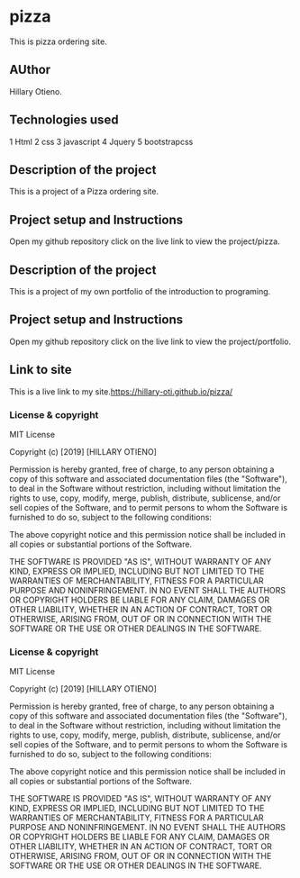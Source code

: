 # pizza
This is pizza ordering site.
## AUthor
Hillary Otieno.
## Technologies used
1 Html
2 css
3 javascript
4 Jquery
5 bootstrapcss
## Description of the project
This is a project of a Pizza ordering site.
## Project setup and Instructions
Open my github repository
click on the live link to view the project/pizza.
## Description of the project
This is a project of my own portfolio of the introduction to programing.
## Project setup and Instructions
Open my github repository
click on the live link to view the project/portfolio.
## Link to site
This is a live link to my site.https://hillary-oti.github.io/pizza/
### License & copyright
MIT License

Copyright (c) [2019] [HILLARY OTIENO]

Permission is hereby granted, free of charge, to any person obtaining a copy
of this software and associated documentation files (the "Software"), to deal
in the Software without restriction, including without limitation the rights
to use, copy, modify, merge, publish, distribute, sublicense, and/or sell
copies of the Software, and to permit persons to whom the Software is
furnished to do so, subject to the following conditions:

The above copyright notice and this permission notice shall be included in all
copies or substantial portions of the Software.

THE SOFTWARE IS PROVIDED "AS IS", WITHOUT WARRANTY OF ANY KIND, EXPRESS OR
IMPLIED, INCLUDING BUT NOT LIMITED TO THE WARRANTIES OF MERCHANTABILITY,
FITNESS FOR A PARTICULAR PURPOSE AND NONINFRINGEMENT. IN NO EVENT SHALL THE
AUTHORS OR COPYRIGHT HOLDERS BE LIABLE FOR ANY CLAIM, DAMAGES OR OTHER
LIABILITY, WHETHER IN AN ACTION OF CONTRACT, TORT OR OTHERWISE, ARISING FROM,
OUT OF OR IN CONNECTION WITH THE SOFTWARE OR THE USE OR OTHER DEALINGS IN THE
SOFTWARE.

### License & copyright
MIT License

Copyright (c) [2019] [HILLARY OTIENO]

Permission is hereby granted, free of charge, to any person obtaining a copy
of this software and associated documentation files (the "Software"), to deal
in the Software without restriction, including without limitation the rights
to use, copy, modify, merge, publish, distribute, sublicense, and/or sell
copies of the Software, and to permit persons to whom the Software is
furnished to do so, subject to the following conditions:

The above copyright notice and this permission notice shall be included in all
copies or substantial portions of the Software.

THE SOFTWARE IS PROVIDED "AS IS", WITHOUT WARRANTY OF ANY KIND, EXPRESS OR
IMPLIED, INCLUDING BUT NOT LIMITED TO THE WARRANTIES OF MERCHANTABILITY,
FITNESS FOR A PARTICULAR PURPOSE AND NONINFRINGEMENT. IN NO EVENT SHALL THE
AUTHORS OR COPYRIGHT HOLDERS BE LIABLE FOR ANY CLAIM, DAMAGES OR OTHER
LIABILITY, WHETHER IN AN ACTION OF CONTRACT, TORT OR OTHERWISE, ARISING FROM,
OUT OF OR IN CONNECTION WITH THE SOFTWARE OR THE USE OR OTHER DEALINGS IN THE
SOFTWARE.
